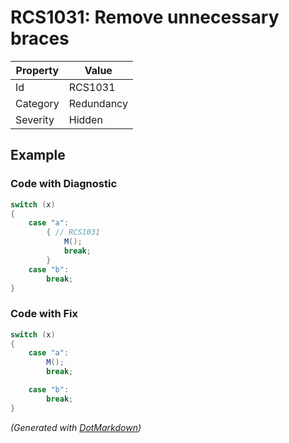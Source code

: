 # RCS1031: Remove unnecessary braces

| Property | Value      |
| -------- | ---------- |
| Id       | RCS1031    |
| Category | Redundancy |
| Severity | Hidden     |

## Example

### Code with Diagnostic

```csharp
switch (x)
{
    case "a":
        { // RCS1031
            M();
            break;
        }
    case "b":
        break;
}
```

### Code with Fix

```csharp
switch (x)
{
    case "a":
        M();
        break;

    case "b":
        break;
}
```


*\(Generated with [DotMarkdown](http://github.com/JosefPihrt/DotMarkdown)\)*